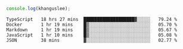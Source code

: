 ```js
console.log(khanguslee);
```

<!--START_SECTION:waka-->
```text
TypeScript   18 hrs 27 mins  ███████████████████▓░░░░░   79.24 % 
Docker       1 hr 19 mins    █▒░░░░░░░░░░░░░░░░░░░░░░░   05.70 % 
Markdown     1 hr 19 mins    █▒░░░░░░░░░░░░░░░░░░░░░░░   05.67 % 
JavaScript   1 hr 10 mins    █▒░░░░░░░░░░░░░░░░░░░░░░░   05.08 % 
JSON         38 mins         ▓░░░░░░░░░░░░░░░░░░░░░░░░   02.77 % 
```
<!--END_SECTION:waka-->

<!--
**khanguslee/khanguslee** is a ✨ _special_ ✨ repository because its `README.md` (this file) appears on your GitHub profile.

Here are some ideas to get you started:

- 🔭 I’m currently working on ...
- 🌱 I’m currently learning ...
- 👯 I’m looking to collaborate on ...
- 🤔 I’m looking for help with ...
- 💬 Ask me about ...
- 📫 How to reach me: ...
- 😄 Pronouns: ...
- ⚡ Fun fact: ...
-->
